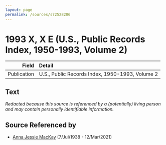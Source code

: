 ```yaml
---
layout: page
permalink: /sources/s72528206
---
```


# 1993 X, X E (U.S., Public Records Index, 1950-1993, Volume 2)

Field | Detail
---:|:---
Publication | U.S., Public Records Index, 1950-1993, Volume 2

## Text

_Redacted because this source is referenced by a (potentially) living person and may contain personally identifiable information._

## Source Referenced by

* [Anna Jessie MacKay](../people/@41265374@-anna-jessie-mackay-b1938-7-7-d2021-3-12.md) (7/Jul/1938 - 12/Mar/2021)
